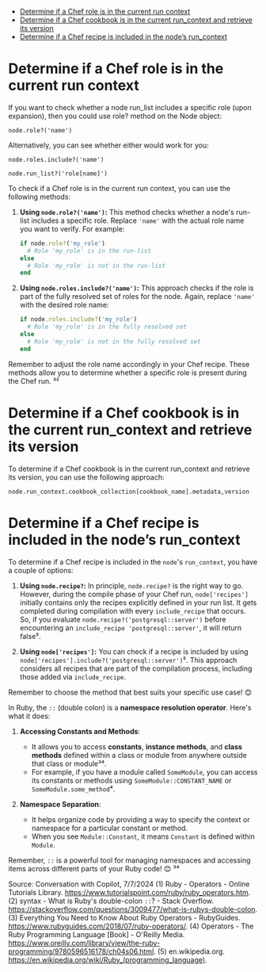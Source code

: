 - [Determine if a Chef role is in the current run context](#determine-if-a-chef-role-is-in-the-current-run-context)
- [Determine if a Chef cookbook is in the current run\_context and retrieve its version](#determine-if-a-chef-cookbook-is-in-the-current-run_context-and-retrieve-its-version)
- [Determine if a Chef recipe is included in the node’s run\_context](#determine-if-a-chef-recipe-is-included-in-the-nodes-run_context)


# Determine if a Chef role is in the current run context

If you want to check whether a node run_list includes a specific role (upon expansion), then you could use role? method on the Node object:

`node.role?('name')`

Alternatively, you can see whether either would work for you:

`node.roles.include?('name')`

`node.run_list?('role[name]')`

To check if a Chef role is in the current run context, you can use the following methods:

1. **Using `node.role?('name')`:** This method checks whether a node's run-list includes a specific role. Replace `'name'` with the actual role name you want to verify. For example:

   ```ruby
   if node.role?('my_role')
     # Role 'my_role' is in the run-list
   else
     # Role 'my_role' is not in the run-list
   end
   ```

2. **Using `node.roles.include?('name')`:** This approach checks if the role is part of the fully resolved set of roles for the node. Again, replace `'name'` with the desired role name:

   ```ruby
   if node.roles.include?('my_role')
     # Role 'my_role' is in the fully resolved set
   else
     # Role 'my_role' is not in the fully resolved set
   end
   ```

Remember to adjust the role name accordingly in your Chef recipe. These methods allow you to determine whether a specific role is present during the Chef run. ³²

# Determine if a Chef cookbook is in the current run_context and retrieve its version

To determine if a Chef cookbook is in the current run_context and retrieve its version, you can use the following approach:

```
node.run_context.cookbook_collection[cookbook_name].metadata,version
```

# Determine if a Chef recipe is included in the node’s run_context

To determine if a Chef recipe is included in the `node`'s `run_context`, you have a couple of options:

1. **Using `node.recipe?`:** In principle, `node.recipe?` is the right way to go. However, during the compile phase of your Chef run, `node['recipes']` initially contains only the recipes explicitly defined in your run list. It gets completed during compilation with every `include_recipe` that occurs. So, if you evaluate `node.recipe?('postgresql::server')` before encountering an `include_recipe 'postgresql::server'`, it will return false⁵.

2. **Using `node['recipes']`:** You can check if a recipe is included by using `node['recipes'].include?('postgresql::server')`⁵. This approach considers all recipes that are part of the compilation process, including those added via `include_recipe`.

Remember to choose the method that best suits your specific use case! 😊



In Ruby, the `::` (double colon) is a **namespace resolution operator**. Here's what it does:

1. **Accessing Constants and Methods**:
   - It allows you to access **constants**, **instance methods**, and **class methods** defined within a class or module from anywhere outside that class or module³⁴.
   - For example, if you have a module called `SomeModule`, you can access its constants or methods using `SomeModule::CONSTANT_NAME` or `SomeModule.some_method`⁴.

2. **Namespace Separation**:
   - It helps organize code by providing a way to specify the context or namespace for a particular constant or method.
   - When you see `Module::Constant`, it means `Constant` is defined within `Module`.

Remember, `::` is a powerful tool for managing namespaces and accessing items across different parts of your Ruby code! 😊 ³⁴

Source: Conversation with Copilot, 7/7/2024
(1) Ruby - Operators - Online Tutorials Library. https://www.tutorialspoint.com/ruby/ruby_operators.htm.
(2) syntax - What is Ruby's double-colon `::`? - Stack Overflow. https://stackoverflow.com/questions/3009477/what-is-rubys-double-colon.
(3) Everything You Need to Know About Ruby Operators - RubyGuides. https://www.rubyguides.com/2018/07/ruby-operators/.
(4) Operators - The Ruby Programming Language [Book] - O'Reilly Media. https://www.oreilly.com/library/view/the-ruby-programming/9780596516178/ch04s06.html.
(5) en.wikipedia.org. https://en.wikipedia.org/wiki/Ruby_(programming_language).